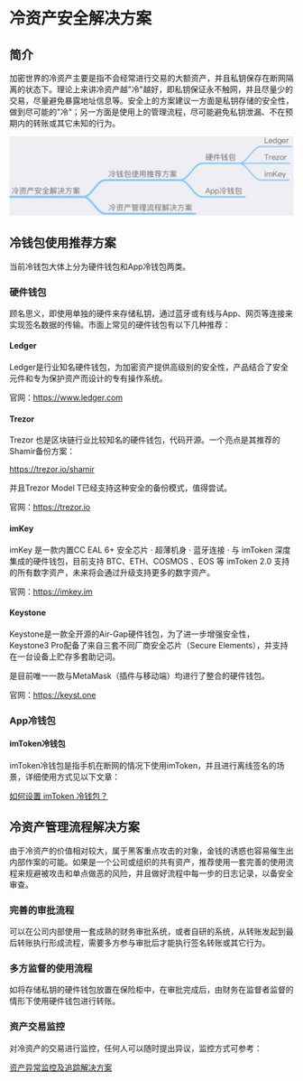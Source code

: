 # 冷资产安全解决方案

## 简介
加密世界的冷资产主要是指不会经常进行交易的大额资产，并且私钥保存在断网隔离的状态下。理论上来讲冷资产越"冷"越好，即私钥保证永不触网，并且尽量少的交易，尽量避免暴露地址信息等。安全上的方案建议一方面是私钥存储的安全性，做到尽可能的"冷"；另一方面是使用上的管理流程，尽可能避免私钥泄漏、不在预期内的转账或其它未知的行为。

![](images/ColdAsset1.png)

## 冷钱包使用推荐方案
当前冷钱包大体上分为硬件钱包和App冷钱包两类。

### 硬件钱包
顾名思义，即使用单独的硬件来存储私钥，通过蓝牙或有线与App、网页等连接来实现签名数据的传输。市面上常见的硬件钱包有以下几种推荐：

#### Ledger
Ledger是行业知名硬件钱包，为加密资产提供高级别的安全性，产品结合了安全元件和专为保护资产而设计的专有操作系统。

官网：https://www.ledger.com

#### Trezor
Trezor 也是区块链行业比较知名的硬件钱包，代码开源。一个亮点是其推荐的Shamir备份方案：

https://trezor.io/shamir

并且Trezor Model T已经支持这种安全的备份模式，值得尝试。

官网：https://trezor.io

#### imKey
imKey 是一款内置CC EAL 6+ 安全芯片 · 超薄机身 · 蓝牙连接 · 与 imToken 深度集成的硬件钱包，目前支持 BTC、ETH、COSMOS 、EOS 等 imToken 2.0 支持的所有数字资产，未来将会通过升级支持更多的数字资产。

官网：https://imkey.im

#### Keystone
Keystone是一款全开源的Air-Gap硬件钱包，为了进一步增强安全性，Keystone3 Pro配备了来自三套不同厂商安全芯片（Secure Elements），并支持在一台设备上贮存多套助记词。

是目前唯一一款与MetaMask（插件与移动端）均进行了整合的硬件钱包。

官网：https://keyst.one

### App冷钱包

#### imToken冷钱包
imToken冷钱包是指手机在断网的情况下使用imToken，并且进行离线签名的场景，详细使用方式见以下文章：

[如何设置 imToken 冷钱包？](https://support.token.im/hc/zh-cn/articles/360003147833)

## 冷资产管理流程解决方案
由于冷资产的价值相对较大，属于黑客重点攻击的对象，金钱的诱惑也容易催生出内部作案的可能。如果是一个公司或组织的共有资产，推荐使用一套完善的使用流程来规避被攻击和单点做恶的风险，并且做好流程中每一步的日志记录，以备安全审查。

### 完善的审批流程
可以在公司内部使用一套成熟的财务审批系统，或者自研的系统，从转账发起到最后转账执行形成流程，需要多方参与审批后才能执行签名转账或其它行为。

### 多方监督的使用流程
如将存储私钥的硬件钱包放置在保险柜中，在审批完成后，由财务在监督者监督的情形下使用硬件钱包进行转账。

### 资产交易监控
对冷资产的交易进行监控，任何人可以随时提出异议，监控方式可参考：

 [资产异常监控及追踪解决方案](Asset-Abnormal-Monitoring-And-Tracking-Solution.md)
